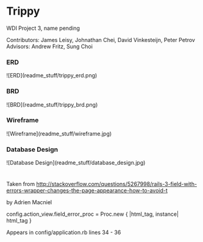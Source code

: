 # Trippy

WDI Project 3, name pending


Contributors: James Leisy, Johnathan Chei, David Vinkesteijn, Peter Petrov
Advisors: Andrew Fritz, Sung Choi

<h3>ERD</h3>
![ERD](readme_stuff/trippy_erd.png)
<h3>BRD</h3>
![BRD](readme_stuff/trippy_brd.png)
<h3>Wireframe</h3>
![Wireframe](readme_stuff/wireframe.jpg)
<h3>Database Design</h3>
![Database Design](readme_stuff/database_design.jpg)



# 
Taken from http://stackoverflow.com/questions/5267998/rails-3-field-with-errors-wrapper-changes-the-page-appearance-how-to-avoid-t

by Adrien Macniel

config.action_view.field_error_proc = Proc.new { |html_tag, instance| 
html_tag
}

Appears in config/application.rb lines 34 - 36
